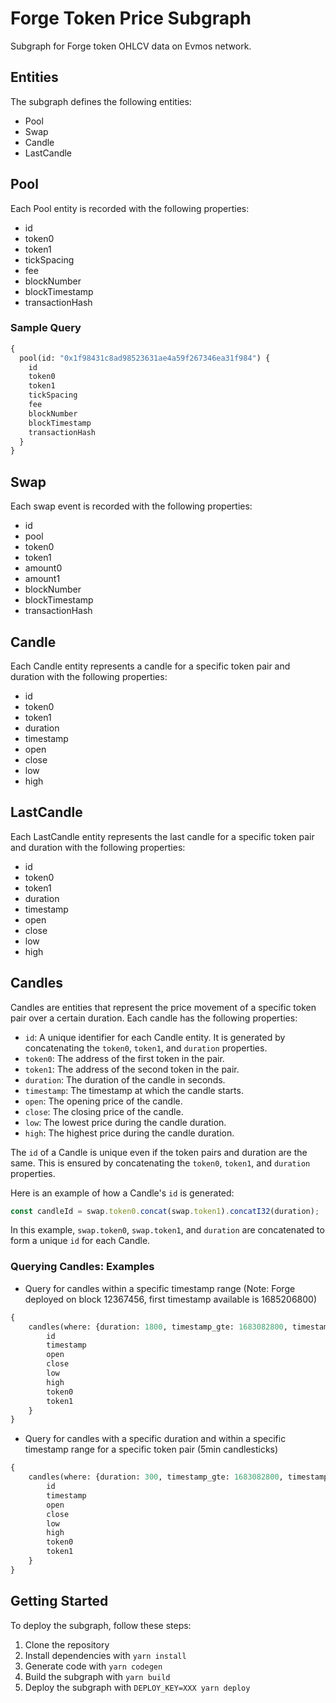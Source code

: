 # Forge Token Price Subgraph

Subgraph for Forge token OHLCV data on Evmos network.

## Entities

The subgraph defines the following entities:

- Pool
- Swap
- Candle
- LastCandle

## Pool

Each Pool entity is recorded with the following properties:

- id
- token0
- token1
- tickSpacing
- fee
- blockNumber
- blockTimestamp
- transactionHash

### Sample Query

```graphql
{
  pool(id: "0x1f98431c8ad98523631ae4a59f267346ea31f984") {
    id
    token0
    token1
    tickSpacing
    fee
    blockNumber
    blockTimestamp
    transactionHash
  }
}
```


## Swap

Each swap event is recorded with the following properties:

- id
- pool
- token0
- token1
- amount0
- amount1
- blockNumber
- blockTimestamp
- transactionHash

## Candle

Each Candle entity represents a candle for a specific token pair and duration with the following properties:

- id
- token0
- token1
- duration
- timestamp
- open
- close
- low
- high

## LastCandle

Each LastCandle entity represents the last candle for a specific token pair and duration with the following properties:

- id
- token0
- token1
- duration
- timestamp
- open
- close
- low
- high

## Candles


Candles are entities that represent the price movement of a specific token pair over a certain duration. Each candle has the following properties:

- `id`: A unique identifier for each Candle entity. It is generated by concatenating the `token0`, `token1`, and `duration` properties.
- `token0`: The address of the first token in the pair.
- `token1`: The address of the second token in the pair.
- `duration`: The duration of the candle in seconds.
- `timestamp`: The timestamp at which the candle starts.
- `open`: The opening price of the candle.
- `close`: The closing price of the candle.
- `low`: The lowest price during the candle duration.
- `high`: The highest price during the candle duration.


The `id` of a Candle is unique even if the token pairs and duration are the same. This is ensured by concatenating the `token0`, `token1`, and `duration` properties.

Here is an example of how a Candle's `id` is generated:

```typescript
const candleId = swap.token0.concat(swap.token1).concatI32(duration);
```

In this example, `swap.token0`, `swap.token1`, and `duration` are concatenated to form a unique `id` for each Candle.


### Querying Candles: Examples

- Query for candles within a specific timestamp range (Note: Forge deployed on block 12367456, first timestamp available is 1685206800)

```graphql
{
    candles(where: {duration: 1800, timestamp_gte: 1683082800, timestamp_lte: 1683169200}) {
        id
        timestamp
        open
        close
        low
        high
        token0
        token1
    }
}
```

- Query for candles with a specific duration and within a specific timestamp range for a specific token pair (5min candlesticks)

```graphql
{
    candles(where: {duration: 300, timestamp_gte: 1683082800, timestamp_lte: 1683169200, token0: "0xToken0Address", token1: "0xToken1Address"}) {
        id
        timestamp
        open
        close
        low
        high
        token0
        token1
    }
}

```





## Getting Started

To deploy the subgraph, follow these steps:

1. Clone the repository
2. Install dependencies with `yarn install`
3. Generate code with `yarn codegen`
4. Build the subgraph with `yarn build`
5. Deploy the subgraph with `DEPLOY_KEY=XXX yarn deploy`
